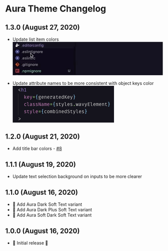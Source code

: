 # Aura Theme Changelog

## 1.3.0 (August 27, 2020)
- Update list item colors
  ![image](https://github.com/daltonmenezes/assets/blob/master/images/aura-theme/changelogs/v1.3.0/list-selection.gif?raw=true)

- Update attribute names to be more consistent with object keys color
  ![image](https://github.com/daltonmenezes/assets/blob/master/images/aura-theme/changelogs/v1.3.0/attribute-names.png?raw=true)

## 1.2.0 (August 21, 2020)
- Add title bar colors - [#8](https://github.com/daltonmenezes/aura-theme/issues/8)

## 1.1.1 (August 19, 2020)
- Update text selection background on inputs to be more clearer

## 1.1.0 (August 16, 2020)

- 🎉 Add Aura Dark Soft Text variant
- 🎉 Add Aura Dark Plus Soft Text variant
- 🎉 Add Aura Soft Dark Soft Text variant

## 1.0.0 (August 16, 2020)

- 🎉 Initial release 🎉
